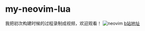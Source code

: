 # my-neovim-lua
我把初次构建时候的过程录制成视频，欢迎观看！
![neovim](https://github.com/yongruifang/my-neovim-lua/assets/79357382/d5dc2015-468b-4c5a-998d-8650d963e40a)
[b站地址](https://www.bilibili.com/video/BV1DN4y1n73e/)
